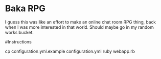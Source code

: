 # Baka RPG

I guess this was like an effort to make an online chat room RPG thing, back
when I was more interested in that world. Should maybe go in my random works bucket.


#Instructions

cp configuration.yml.example configuration.yml
ruby webapp.rb
